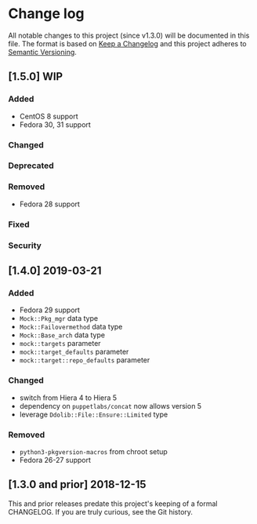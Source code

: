 <!--
This file is part of the doubledog-mock Puppet module.
Copyright 2018-2019 John Florian
SPDX-License-Identifier: GPL-3.0-or-later

Template

## [VERSION] WIP
### Added
### Changed
### Deprecated
### Removed
### Fixed
### Security

-->

# Change log

All notable changes to this project (since v1.3.0) will be documented in this file.  The format is based on [Keep a Changelog](http://keepachangelog.com/en/1.0.0/) and this project adheres to [Semantic Versioning](http://semver.org).

## [1.5.0] WIP
### Added
- CentOS 8 support
- Fedora 30, 31 support
### Changed
### Deprecated
### Removed
- Fedora 28 support
### Fixed
### Security

## [1.4.0] 2019-03-21
### Added
- Fedora 29 support
- `Mock::Pkg_mgr` data type
- `Mock::Failovermethod` data type
- `Mock::Base_arch` data type
- `mock::targets` parameter
- `mock::target_defaults` parameter
- `mock::target::repo_defaults` parameter
### Changed
- switch from Hiera 4 to Hiera 5
- dependency on `puppetlabs/concat` now allows version 5
- leverage `Ddolib::File::Ensure::Limited` type
### Removed
- `python3-pkgversion-macros` from chroot setup
- Fedora 26-27 support

## [1.3.0 and prior] 2018-12-15

This and prior releases predate this project's keeping of a formal CHANGELOG.  If you are truly curious, see the Git history.
